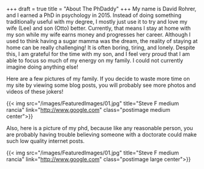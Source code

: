 +++
draft = true
title = "About The PhDaddy"
+++
My name is David Rohrer, and I earned a PhD in psychology in 2015. Instead of doing something traditionally useful with my degree, I mostly just use it to try and love my wife (Lee) and son (Otto) better. Currently, that means I stay at home with my son while my wife earns money and progresses her career. Although I used to think having a sugar mamma was the dream, the reality of staying at home can be really challenging! It is often boring, tiring, and lonely. Despite this, I am grateful for the time with my son, and I feel very proud that I am able to focus so much of my energy on my family. I could not currently imagine doing anything else!

Here are a few pictures of my family. If you decide to waste more time on my site by viewing some blog posts, you will probably see more photos and videos of these jokers!

{{< img src="/images/FeaturedImages/01.jpg" title="Steve F medium rancia" link="http://www.google.com" class="postimage medium center">}}

Also, here is a picture of my phd, because like any reasonable person, you are probably having trouble believing someone with a doctorate could make such low quality internet posts.

{{< img src="/images/FeaturedImages/01.jpg" title="Steve F medium rancia" link="http://www.google.com" class="postimage large center">}}